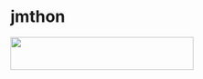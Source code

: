 # jmthon

<p align="left"><a href="https://heroku.com/deploy?template=https://github.com/IABODE/roz"> <img src="https://img.shields.io/badge/Deploy%20To%20Heroku-purple?style=for-the-badge&logo=heroku" width="320" height="58.45"/></a></p>
